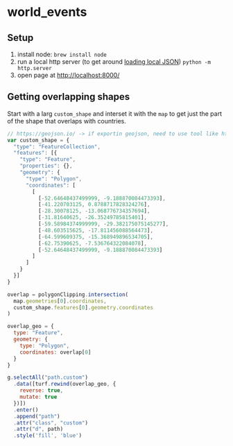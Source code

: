 # world_events


## Setup

1. install node: `brew install node`
2. run a local http server (to get around [loading local JSON](https://stackoverflow.com/a/17223621/1153897)) `python -m http.server`
3. open page at [http://localhost:8000/](http://localhost:8000/)


## Getting overlapping shapes

Start with a larg `custom_shape` and interset it with the `map` to get just the part of the shape that overlaps with countries.

```javascript
// https://geojson.io/ -> if exportin geojson, need to use tool like https://github.com/tyrasd/rfc7946-to-d3 to "rewind"
var custom_shape = {
  "type": "FeatureCollection",
  "features": [{
    "type": "Feature",
    "properties": {},
    "geometry": {
      "type": "Polygon",
      "coordinates": [
        [
          [-52.64648437499999, -9.188870084473393],
          [-41.220703125, 0.8788717828324276],
          [-28.30078125, -13.068776734357694],
          [-31.81640625, -26.35249785815401],
          [-59.58984374999999, -29.382175075145277],
          [-48.603515625, -17.811456088564473],
          [-64.599609375, -15.368949896534705],
          [-62.75390625, -7.536764322084078],
          [-52.64648437499999, -9.188870084473393]
        ]
      ]
    }
  }]
}

overlap = polygonClipping.intersection(
  map.geometries[0].coordinates,
  custom_shape.features[0].geometry.coordinates
)

overlap_geo = {
  type: "Feature",
  geometry: {
    type: "Polygon",
    coordinates: overlap[0]
  }
}

g.selectAll("path.custom")
  .data([turf.rewind(overlap_geo, {
    reverse: true,
    mutate: true
  })])
  .enter()
  .append("path")
  .attr("class", "custom")
  .attr("d", path)
  .style('fill', 'blue')
```
